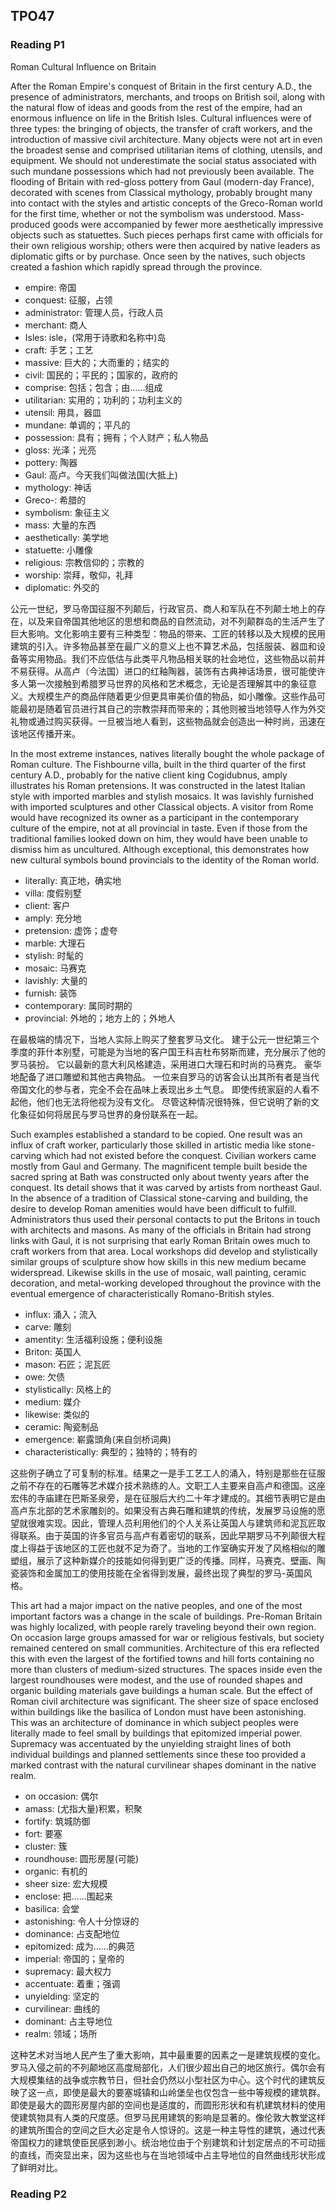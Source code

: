 ## TPO47

### Reading P1

Roman Cultural Influence on Britain

After the Roman Empire's conquest of Britain in the first century A.D., the presence of administrators, merchants, and troops on British soil, along with the natural flow of ideas and goods from the rest of the empire, had an enormous influence on life in the British Isles. Cultural influences were of three types: the bringing of objects, the transfer of craft workers, and the introduction of massive civil architecture. Many objects were not art in even the broadest sense and comprised utilitarian items of clothing, utensils, and equipment. We should not underestimate the social status associated with such mundane possessions which had not previously been available. The flooding of Britain with red-gloss pottery from Gaul (modern-day France), decorated with scenes from Classical mythology, probably brought many into contact with the styles and artistic concepts of the Greco-Roman world for the first time, whether or not the symbolism was understood. Mass-produced goods were accompanied by fewer more aesthetically impressive objects such as statuettes. Such pieces perhaps first came with officials for their own religious worship; others were then acquired by native leaders as diplomatic gifts or by purchase. Once seen by the natives, such objects created a fashion which rapidly spread through the province.

- empire: 帝国
- conquest: 征服，占领
- administrator: 管理人员，行政人员
- merchant: 商人
- Isles: isle，(常用于诗歌和名称中)岛
- craft: 手艺；工艺
- massive: 巨大的；大而重的；结实的
- civil: 国民的；平民的；国家的，政府的
- comprise: 包括；包含；由……组成
- utilitarian: 实用的；功利的；功利主义的
- utensil: 用具，器皿
- mundane: 单调的；平凡的
- possession: 具有；拥有；个人财产；私人物品
- gloss: 光泽；光亮
- pottery: 陶器
- Gaul: 高卢。今天我们叫做法国(大抵上)
- mythology: 神话
- Greco-: 希腊的
- symbolism: 象征主义
- mass: 大量的东西
- aesthetically: 美学地
- statuette: 小雕像
- religious: 宗教信仰的；宗教的
- worship: 崇拜，敬仰，礼拜
- diplomatic: 外交的

公元一世纪，罗马帝国征服不列颠后，行政官员、商人和军队在不列颠土地上的存在，以及来自帝国其他地区的思想和商品的自然流动，对不列颠群岛的生活产生了巨大影响。文化影响主要有三种类型：物品的带来、工匠的转移以及大规模的民用建筑的引入。许多物品甚至在最广义的意义上也不算艺术品，包括服装、器皿和设备等实用物品。我们不应低估与此类平凡物品相关联的社会地位，这些物品以前并不易获得。从高卢（今法国）进口的红釉陶器，装饰有古典神话场景，很可能使许多人第一次接触到希腊罗马世界的风格和艺术概念，无论是否理解其中的象征意义。大规模生产的商品伴随着更少但更具审美价值的物品，如小雕像。这些作品可能最初是随着官员进行其自己的宗教崇拜而带来的；其他则被当地领导人作为外交礼物或通过购买获得。一旦被当地人看到，这些物品就会创造出一种时尚，迅速在该地区传播开来。

In the most extreme instances, natives literally bought the whole package of Roman culture. The Fishbourne villa, built in the third quarter of the first century A.D., probably for the native client king Cogidubnus, amply illustrates his Roman pretensions. It was constructed in the latest Italian style with imported marbles and stylish mosaics. It was lavishly furnished with imported sculptures and other Classical objects. A visitor from Rome would have recognized its owner as a participant in the contemporary culture of the empire, not at all provincial in taste. Even if those from the traditional families looked down on him, they would have been unable to dismiss him as uncultured. Although exceptional, this demonstrates how new cultural symbols bound provincials to the identity of the Roman world.

- literally: 真正地，确实地
- villa: 度假别墅
- client: 客户
- amply: 充分地
- pretension: 虚饰；虚夸
- marble: 大理石
- stylish: 时髦的
- mosaic: 马赛克
- lavishly: 大量的
- furnish: 装饰
- contemporary: 属同时期的
- provincial: 外地的；地方上的；外地人

在最极端的情况下，当地人实际上购买了整套罗马文化。 建于公元一世纪第三个季度的菲什本别墅，可能是为当地的客户国王科吉杜布努斯而建，充分展示了他的罗马装扮。 它以最新的意大利风格建造，采用进口大理石和时尚的马赛克。 豪华地配备了进口雕塑和其他古典物品。 一位来自罗马的访客会认出其所有者是当代帝国文化的参与者，完全不会在品味上表现出乡土气息。 即使传统家庭的人看不起他，他们也无法将他视为没有文化。 尽管这种情况很特殊，但它说明了新的文化象征如何将居民与罗马世界的身份联系在一起。

Such examples established a standard to be copied. One result was an influx of craft worker, particularly those skilled in artistic media like stone-carving which had not existed before the conquest. Civilian workers came mostly from Gaul and Germany. The magnificent temple built beside the sacred spring at Bath was constructed only about twenty years after the conquest. Its detail shows that it was carved by artists from northeast Gaul. In the absence of a tradition of Classical stone-carving and building, the desire to develop Roman amenities would have been difficult to fulfill. Administrators thus used their personal contacts to put the Britons in touch with architects and masons. As many of the officials in Britain had strong links with Gaul, it is not surprising that early Roman Britain owes much to craft workers from that area. Local workshops did develop and stylistically similar groups of sculpture show how skills in this new medium became widerspread. Likewise skills in the use of mosaic, wall painting, ceramic decoration, and metal-working developed throughout the province with the eventual emergence of characteristically Romano-British styles.

- influx: 涌入；流入
- carve: 雕刻
- amentity: 生活福利设施；便利设施
- Briton: 英国人
- mason: 石匠；泥瓦匠
- owe: 欠债
- stylistically: 风格上的
- medium: 媒介
- likewise: 类似的
- ceramic: 陶瓷制品
- emergence: 嶄露頭角(来自剑桥词典)
- characteristically: 典型的；独特的；特有的

这些例子确立了可复制的标准。结果之一是手工艺工人的涌入，特别是那些在征服之前不存在的石雕等艺术媒介技术熟练的人。文职工人主要来自高卢和德国。这座宏伟的寺庙建在巴斯圣泉旁，是在征服后大约二十年才建成的。其细节表明它是由高卢东北部的艺术家雕刻的。如果没有古典石雕和建筑的传统，发展罗马设施的愿望就很难实现。因此，管理人员利用他们的个人关系让英国人与建筑师和泥瓦匠取得联系。由于英国的许多官员与高卢有着密切的联系，因此早期罗马不列颠很大程度上得益于该地区的工匠也就不足为奇了。当地的工作室确实开发了风格相似的雕塑组，展示了这种新媒介的技能如何得到更广泛的传播。同样，马赛克、壁画、陶瓷装饰和金属加工的使用技能在全省得到发展，最终出现了典型的罗马-英国风格。

This art had a major impact on the native peoples, and one of the most important factors was a change in the scale of buildings. Pre-Roman Britain was highly localized, with people rarely traveling beyond their own region. On occasion large groups amassed for war or religious festivals, but society remained centered on small communities. Architecture of this era reflected this with even the largest of the fortified towns and hill forts containing no more than clusters of medium-sized structures. The spaces inside even the largest roundhouses were modest, and the use of rounded shapes and organic building materials gave buildings a human scale. But the effect of Roman civil architecture was significant. The sheer size of space enclosed within buildings like the basilica of London must have been astonishing. This was an architecture of dominance in which subject peoples were literally made to feel small by buildings that epitomized imperial power. Supremacy was accentuated by the unyielding straight lines of both individual buildings and planned settlements since these too provided a marked contrast with the natural curvilinear shapes dominant in the native realm.

- on occasion: 偶尔
- amass: (尤指大量)积累，积聚
- fortify: 筑城防御
- fort: 要塞
- cluster: 簇
- roundhouse: 圆形房屋(可能)
- organic: 有机的
- sheer size: 宏大规模
- enclose: 把……围起来
- basilica: 会堂
- astonishing: 令人十分惊讶的
- dominance: 占支配地位
- epitomized: 成为……的典范
- imperial: 帝国的；皇帝的
- supremacy: 最大权力
- accentuate: 着重；强调
- unyielding: 坚定的
- curvilinear: 曲线的
- dominant: 占主导地位
- realm: 领域；场所


这种艺术对当地人民产生了重大影响，其中最重要的因素之一是建筑规模的变化。罗马入侵之前的不列颠地区高度局部化，人们很少超出自己的地区旅行。偶尔会有大规模集结的战争或宗教节日，但社会仍然以小型社区为中心。这个时代的建筑反映了这一点，即使是最大的要塞城镇和山岭堡垒也仅包含一些中等规模的建筑群。即使是最大的圆形房屋内部的空间也是适度的，而圆形形状和有机建筑材料的使用使建筑物具有人类的尺度感。但罗马民用建筑的影响是显著的。像伦敦大教堂这样的建筑所围合的空间之巨大必定是令人惊讶的。这是一种主导性的建筑，通过代表帝国权力的建筑使臣民感到渺小。统治地位由于个别建筑和计划定居点的不可动摇的直线，而突显出来，因为这些也与在当地领域中占主导地位的自然曲线形状形成了鲜明对比。

### Reading P2


